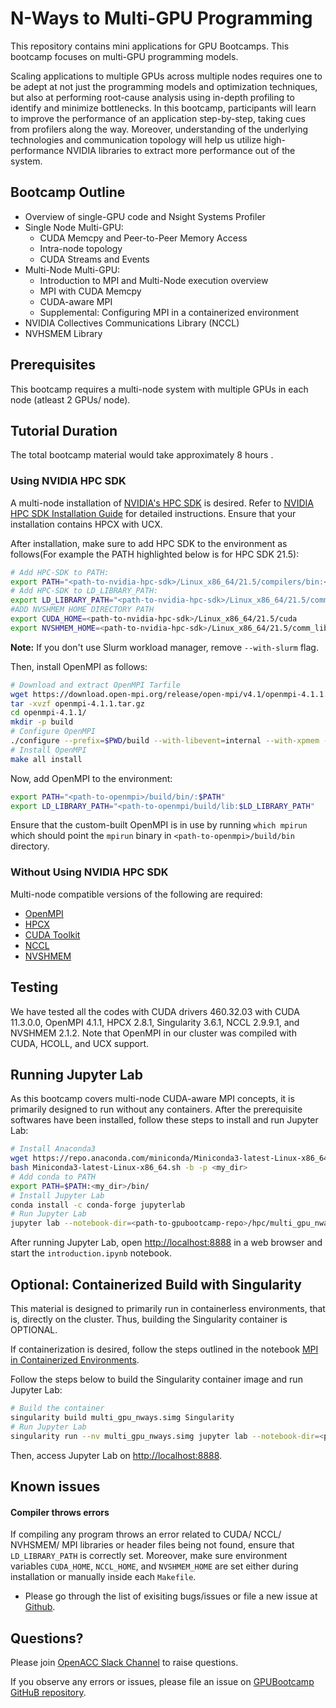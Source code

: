 # N-Ways to Multi-GPU Programming

This repository contains mini applications for GPU Bootcamps. This bootcamp focuses on multi-GPU programming models.

Scaling applications to multiple GPUs across multiple nodes requires one to be adept at not just the programming models and optimization techniques, but also at performing root-cause analysis using in-depth profiling to identify and minimize bottlenecks. In this bootcamp, participants will learn to improve the performance of an application step-by-step, taking cues from profilers along the way. Moreover, understanding of the underlying technologies and communication topology will help us utilize high-performance NVIDIA libraries to extract more performance out of the system.

## Bootcamp Outline

* Overview of single-GPU code and Nsight Systems Profiler
* Single Node Multi-GPU:
  - CUDA Memcpy and Peer-to-Peer Memory Access
  - Intra-node topology
  - CUDA Streams and Events
* Multi-Node Multi-GPU:
  - Introduction to MPI and Multi-Node execution overview
  - MPI with CUDA Memcpy
  - CUDA-aware MPI
  - Supplemental: Configuring MPI in a containerized environment
* NVIDIA Collectives Communications Library (NCCL)
* NVHSMEM Library

## Prerequisites

This bootcamp requires a multi-node system with multiple GPUs in each node (atleast 2 GPUs/ node).

## Tutorial Duration

The total bootcamp material  would take approximately 8 hours .

### Using NVIDIA HPC SDK

A multi-node installation of [NVIDIA's HPC SDK](https://developer.nvidia.com/hpc-sdk) is desired. Refer to [NVIDIA HPC SDK Installation Guide](https://docs.nvidia.com/hpc-sdk/hpc-sdk-install-guide/index.html) for detailed instructions. Ensure that your installation contains HPCX with UCX. 

After installation, make sure to add HPC SDK to the environment as follows(For example the PATH highlighted below is for HPC SDK 21.5):

```bash
# Add HPC-SDK to PATH:
export PATH="<path-to-nvidia-hpc-sdk>/Linux_x86_64/21.5/compilers/bin:<path-to-nvidia-hpc-sdk>/Linux_x86_64/21.5/cuda/bin:$PATH"
# Add HPC-SDK to LD_LIBRARY_PATH:
export LD_LIBRARY_PATH="<path-to-nvidia-hpc-sdk>/Linux_x86_64/21.5/comm_libs/nvshmem/lib:<path-to-nvidia-hpc-sdk>/Linux_x86_64/21.5/comm_libs/nccl/lib:<path-to-nvidia-hpc-sdk>/Linux_x86_64/21.5/comm_libs/mpi/lib:<path-to-nvidia-hpc-sdk>/Linux_x86_64/21.5/math_libs/lib64:<path-to-nvidia-hpc-sdk>/Linux_x86_64/21.5/compilers/lib:<path-to-nvidia-hpc-sdk>/Linux_x86_64/21.5/cuda/extras/CUPTI/lib64:<path-nvidia-hpc-sdk>>/Linux_x86_64/21.5/cuda/lib64:$LD_LIBRARY_PATH"
#ADD NVSHMEM HOME DIRECTORY PATH
export CUDA_HOME=<path-to-nvidia-hpc-sdk>/Linux_x86_64/21.5/cuda
export NVSHMEM_HOME=<path-to-nvidia-hpc-sdk>/Linux_x86_64/21.5/comm_libs/nvshmem
```
**Note:** If you don't use Slurm workload manager, remove `--with-slurm` flag.

Then, install OpenMPI as follows:

```bash
# Download and extract OpenMPI Tarfile
wget https://download.open-mpi.org/release/open-mpi/v4.1/openmpi-4.1.1.tar.gz
tar -xvzf openmpi-4.1.1.tar.gz
cd openmpi-4.1.1/
mkdir -p build
# Configure OpenMPI
./configure --prefix=$PWD/build --with-libevent=internal --with-xpmem --with-cuda=<path-to-nvidia-hpc-sdk>/Linux_x86_64/21.5/cuda/ --with-slurm --enable-mpi1-compatibility --with-verbs --with-hcoll=<path-to-nvidia-hpc-sdk>/Linux_x86_64/21.5/comm_libs/hpcx/hpcx-2.8.1/hcoll/lib --with-ucx=<path-to-nvidia-hpc-sdk>/Linux_x86_64/21.5/comm_libs/hpcx/hpcx-2.8.1/ucx/
# Install OpenMPI
make all install
```

Now, add OpenMPI to the environment:

```bash
export PATH="<path-to-openmpi>/build/bin/:$PATH"
export LD_LIBRARY_PATH="<path-to-openmpi/build/lib:$LD_LIBRARY_PATH"
```

Ensure that the custom-built OpenMPI is in use by running `which mpirun` which should point the `mpirun` binary in `<path-to-openmpi>/build/bin` directory.

### Without Using NVIDIA HPC SDK

Multi-node compatible versions of the following are required:

* [OpenMPI](https://www.open-mpi.org/)
* [HPCX](https://developer.nvidia.com/networking/hpc-x)
* [CUDA Toolkit](https://developer.nvidia.com/cuda-toolkit)
* [NCCL](https://developer.nvidia.com/nccl)
* [NVSHMEM](https://developer.nvidia.com/nvshmem)

## Testing

We have tested all the codes with CUDA drivers 460.32.03 with CUDA 11.3.0.0, OpenMPI 4.1.1, HPCX 2.8.1, Singularity 3.6.1, NCCL 2.9.9.1, and NVSHMEM 2.1.2. Note that OpenMPI in our cluster was compiled with CUDA, HCOLL, and UCX support.

## Running Jupyter Lab

As this bootcamp covers multi-node CUDA-aware MPI concepts, it is primarily designed to run without any containers. After the prerequisite softwares have been installed, follow these steps to install and run Jupyter Lab:

```bash
# Install Anaconda3
wget https://repo.anaconda.com/miniconda/Miniconda3-latest-Linux-x86_64.sh 
bash Miniconda3-latest-Linux-x86_64.sh -b -p <my_dir>
# Add conda to PATH
export PATH=$PATH:<my_dir>/bin/
# Install Jupyter Lab
conda install -c conda-forge jupyterlab
# Run Jupyter Lab
jupyter lab --notebook-dir=<path-to-gpubootcamp-repo>/hpc/multi_gpu_nways/labs/ --port=8000 --ip=0.0.0.0 --no-browser --NotebookApp.token=""
```

After running Jupyter Lab, open [http://localhost:8888](http://localhost:8888/) in a web browser and start the `introduction.ipynb` notebook.

## Optional: Containerized Build with Singularity

This material is designed to primarily run in containerless environments, that is, directly on the cluster. Thus, building the Singularity container is OPTIONAL.

If containerization is desired, follow the steps outlined in the notebook [MPI in Containerized Environments](labs/CFD/English/C/jupyter_notebook/mpi/containers_and_mpi.ipynb).

Follow the steps below to build the Singularity container image and run Jupyter Lab:

```bash
# Build the container
singularity build multi_gpu_nways.simg Singularity
# Run Jupyter Lab
singularity run --nv multi_gpu_nways.simg jupyter lab --notebook-dir=<path-to-gpubootcamp-repo>/hpc/multi_gpu_nways/labs/ --port=8000 --ip=0.0.0.0 --no-browser --NotebookApp.token="" 
```

Then, access Jupyter Lab on [http://localhost:8888](http://localhost:8888/).


## Known issues

#### Compiler throws errors

If compiling any program throws an error related to CUDA/ NCCL/ NVHSMEM/ MPI libraries or header files being not found, ensure that `LD_LIBRARY_PATH` is correctly set. Moreover, make sure environment variables `CUDA_HOME`, `NCCL_HOME`, and `NVSHMEM_HOME` are set either during installation or manually inside each `Makefile`.

- Please go through the list of exisiting bugs/issues or file a new issue at [Github](https://github.com/gpuhackathons-org/gpubootcamp/issues).


## Questions?

Please join [OpenACC Slack Channel](https://openacclang.slack.com/messages/openaccusergroup) to raise questions.

If you observe any errors or issues, please file an issue on [GPUBootcamp GitHuB repository](https://github.com/gpuhackathons-org/gpubootcamp).
